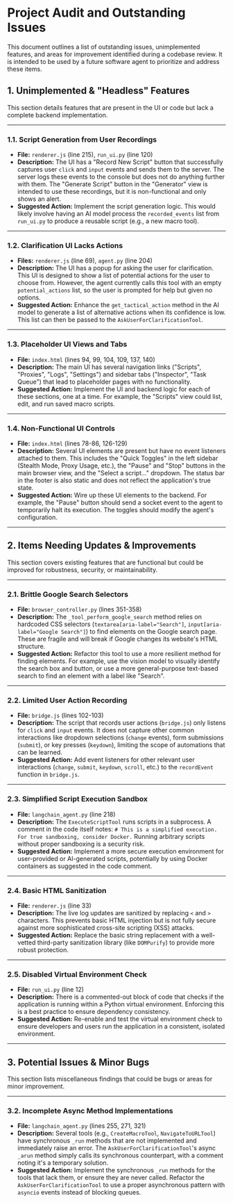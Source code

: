 # Project Audit and Outstanding Issues

This document outlines a list of outstanding issues, unimplemented features, and areas for improvement identified during a codebase review. It is intended to be used by a future software agent to prioritize and address these items.

## 1. Unimplemented & "Headless" Features

This section details features that are present in the UI or code but lack a complete backend implementation.

---

### 1.1. Script Generation from User Recordings
- **File:** `renderer.js` (line 215), `run_ui.py` (line 120)
- **Description:** The UI has a "Record New Script" button that successfully captures user `click` and `input` events and sends them to the server. The server logs these events to the console but does not do anything further with them. The "Generate Script" button in the "Generator" view is intended to use these recordings, but it is non-functional and only shows an alert.
- **Suggested Action:** Implement the script generation logic. This would likely involve having an AI model process the `recorded_events` list from `run_ui.py` to produce a reusable script (e.g., a new macro tool).

---

### 1.2. Clarification UI Lacks Actions
- **Files:** `renderer.js` (line 69), `agent.py` (line 204)
- **Description:** The UI has a popup for asking the user for clarification. This UI is designed to show a list of potential actions for the user to choose from. However, the agent currently calls this tool with an empty `potential_actions` list, so the user is prompted for help but given no options.
- **Suggested Action:** Enhance the `get_tactical_action` method in the AI model to generate a list of alternative actions when its confidence is low. This list can then be passed to the `AskUserForClarificationTool`.

---

### 1.3. Placeholder UI Views and Tabs
- **File:** `index.html` (lines 94, 99, 104, 109, 137, 140)
- **Description:** The main UI has several navigation links ("Scripts", "Proxies", "Logs", "Settings") and sidebar tabs ("Inspector", "Task Queue") that lead to placeholder pages with no functionality.
- **Suggested Action:** Implement the UI and backend logic for each of these sections, one at a time. For example, the "Scripts" view could list, edit, and run saved macro scripts.

---

### 1.4. Non-Functional UI Controls
- **File:** `index.html` (lines 78-86, 126-129)
- **Description:** Several UI elements are present but have no event listeners attached to them. This includes the "Quick Toggles" in the left sidebar (Stealth Mode, Proxy Usage, etc.), the "Pause" and "Stop" buttons in the main browser view, and the "Select a script..." dropdown. The status bar in the footer is also static and does not reflect the application's true state.
- **Suggested Action:** Wire up these UI elements to the backend. For example, the "Pause" button should send a socket event to the agent to temporarily halt its execution. The toggles should modify the agent's configuration.

---

## 2. Items Needing Updates & Improvements

This section covers existing features that are functional but could be improved for robustness, security, or maintainability.

---

### 2.1. Brittle Google Search Selectors
- **File:** `browser_controller.py` (lines 351-358)
- **Description:** The `_tool_perform_google_search` method relies on hardcoded CSS selectors (`textarea[aria-label="Search"]`, `input[aria-label="Google Search"]`) to find elements on the Google search page. These are fragile and will break if Google changes its website's HTML structure.
- **Suggested Action:** Refactor this tool to use a more resilient method for finding elements. For example, use the vision model to visually identify the search box and button, or use a more general-purpose text-based search to find an element with a label like "Search".

---

### 2.2. Limited User Action Recording
- **File:** `bridge.js` (lines 102-103)
- **Description:** The script that records user actions (`bridge.js`) only listens for `click` and `input` events. It does not capture other common interactions like dropdown selections (`change` events), form submissions (`submit`), or key presses (`keydown`), limiting the scope of automations that can be learned.
- **Suggested Action:** Add event listeners for other relevant user interactions (`change`, `submit`, `keydown`, `scroll`, etc.) to the `recordEvent` function in `bridge.js`.

---

### 2.3. Simplified Script Execution Sandbox
- **File:** `langchain_agent.py` (line 218)
- **Description:** The `ExecuteScriptTool` runs scripts in a subprocess. A comment in the code itself notes: `# This is a simplified execution. For true sandboxing, consider Docker.` Running arbitrary scripts without proper sandboxing is a security risk.
- **Suggested Action:** Implement a more secure execution environment for user-provided or AI-generated scripts, potentially by using Docker containers as suggested in the code comment.

---

### 2.4. Basic HTML Sanitization
- **File:** `renderer.js` (line 33)
- **Description:** The live log updates are sanitized by replacing `<` and `>` characters. This prevents basic HTML injection but is not fully secure against more sophisticated cross-site scripting (XSS) attacks.
- **Suggested Action:** Replace the basic string replacement with a well-vetted third-party sanitization library (like `DOMPurify`) to provide more robust protection.

---

### 2.5. Disabled Virtual Environment Check
- **File:** `run_ui.py` (line 12)
- **Description:** There is a commented-out block of code that checks if the application is running within a Python virtual environment. Enforcing this is a best practice to ensure dependency consistency.
- **Suggested Action:** Re-enable and test the virtual environment check to ensure developers and users run the application in a consistent, isolated environment.

---

## 3. Potential Issues & Minor Bugs

This section lists miscellaneous findings that could be bugs or areas for minor improvement.

---

### 3.2. Incomplete Async Method Implementations
- **File:** `langchain_agent.py` (lines 255, 271, 321)
- **Description:** Several tools (e.g., `CreateMacroTool`, `NavigateToURLTool`) have synchronous `_run` methods that are not implemented and immediately raise an error. The `AskUserForClarificationTool`'s async `_arun` method simply calls its synchronous counterpart, with a comment noting it's a temporary solution.
- **Suggested Action:** Implement the synchronous `_run` methods for the tools that lack them, or ensure they are never called. Refactor the `AskUserForClarificationTool` to use a proper asynchronous pattern with `asyncio` events instead of blocking queues.
